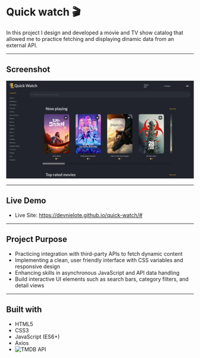 # Quick watch 🎬
In this project I design and developed a movie and TV show catalog that allowed me to practice fetching and displaying dinamic data from an external API.

---

## Screenshot

![](src/images/quick-desktop.png)

---

## Live Demo

- Live Site: https://devnielote.github.io/quick-watch/#

---

## Project Purpose

- Practicing integration with third-party APIs to fetch dynamic content
- Implementing a clean, user friendly interface with CSS variables and responsive design
- Enhancing skills in asynchronous JavaScript and API data handling
- Build interactive UI elements such as search bars, category filters, and detail views

---

## Built with

- HTML5
- CSS3
- JavaScript (ES6+)
- Axios
- ![TMDB API](https://developer.themoviedb.org/docs/getting-started)
